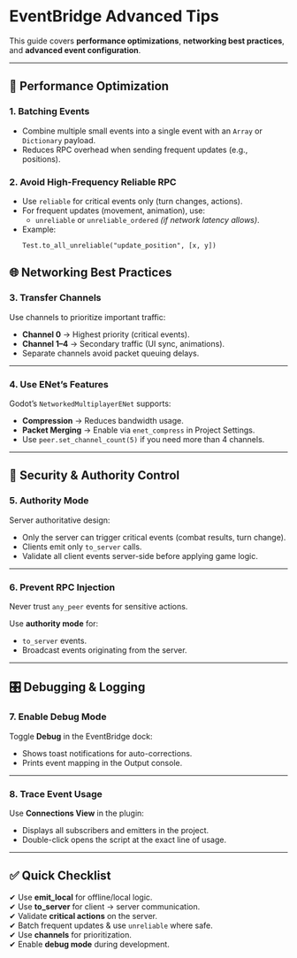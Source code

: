 # EventBridge Advanced Tips

This guide covers **performance optimizations**, **networking best practices**, and **advanced event configuration**.

---

## 🚀 Performance Optimization

### 1. **Batching Events**
- Combine multiple small events into a single event with an `Array` or `Dictionary` payload.
- Reduces RPC overhead when sending frequent updates (e.g., positions).

### 2. **Avoid High-Frequency Reliable RPC**
- Use `reliable` for critical events only (turn changes, actions).
- For frequent updates (movement, animation), use:
  - `unreliable` or `unreliable_ordered` *(if network latency allows)*.
- Example:
  ```gdscript
  Test.to_all_unreliable("update_position", [x, y])

## 🌐 Networking Best Practices

### **3. Transfer Channels**
Use channels to prioritize important traffic:

- **Channel 0** → Highest priority (critical events).
- **Channel 1–4** → Secondary traffic (UI sync, animations).
- Separate channels avoid packet queuing delays.

---

### **4. Use ENet’s Features**
Godot’s `NetworkedMultiplayerENet` supports:

- **Compression** → Reduces bandwidth usage.
- **Packet Merging** → Enable via `enet_compress` in Project Settings.
- Use `peer.set_channel_count(5)` if you need more than 4 channels.

---

## 🔐 Security & Authority Control

### **5. Authority Mode**
Server authoritative design:

- Only the server can trigger critical events (combat results, turn change).
- Clients emit only `to_server` calls.
- Validate all client events server-side before applying game logic.

---

### **6. Prevent RPC Injection**
Never trust `any_peer` events for sensitive actions.

Use **authority mode** for:

- `to_server` events.
- Broadcast events originating from the server.

---

## 🎛 Debugging & Logging

### **7. Enable Debug Mode**
Toggle **Debug** in the EventBridge dock:

- Shows toast notifications for auto-corrections.
- Prints event mapping in the Output console.

---

### **8. Trace Event Usage**
Use **Connections View** in the plugin:

- Displays all subscribers and emitters in the project.
- Double-click opens the script at the exact line of usage.

---

## ✅ Quick Checklist
✔ Use **emit_local** for offline/local logic.  
✔ Use **to_server** for client → server communication.  
✔ Validate **critical actions** on the server.  
✔ Batch frequent updates & use `unreliable` where safe.  
✔ Use **channels** for prioritization.  
✔ Enable **debug mode** during development.  
